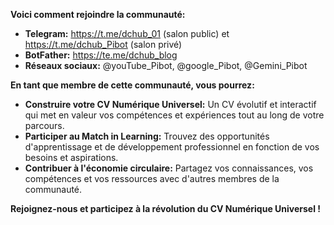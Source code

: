 **Voici comment rejoindre la communauté:**

* **Telegram:** https://t.me/dchub_01 (salon public) et https://t.me/dchub_Pibot (salon privé)
* **BotFather:**  https://te.me/dchub_blog
* **Réseaux sociaux:** @youTube_Pibot, @google_Pibot, @Gemini_Pibot

**En tant que membre de cette communauté, vous pourrez:**

* **Construire votre CV Numérique Universel:** Un CV évolutif et interactif qui met en valeur vos compétences et expériences tout au long de votre parcours.
* **Participer au Match in Learning:**  Trouvez des opportunités d'apprentissage et de développement professionnel en fonction de vos besoins et aspirations.
* **Contribuer à l'économie circulaire:** Partagez vos connaissances, vos compétences et vos ressources avec d'autres membres de la communauté.

**Rejoignez-nous et participez à la révolution du CV Numérique Universel !**


